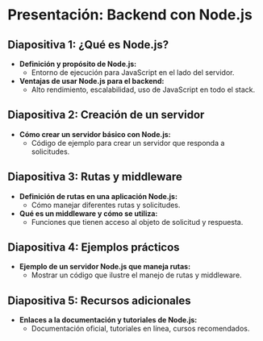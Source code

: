 # Presentación: Backend con Node.js

## Diapositiva 1: ¿Qué es Node.js?
- **Definición y propósito de Node.js:**
  - Entorno de ejecución para JavaScript en el lado del servidor.
- **Ventajas de usar Node.js para el backend:**
  - Alto rendimiento, escalabilidad, uso de JavaScript en todo el stack.

## Diapositiva 2: Creación de un servidor
- **Cómo crear un servidor básico con Node.js:**
  - Código de ejemplo para crear un servidor que responda a solicitudes.

## Diapositiva 3: Rutas y middleware
- **Definición de rutas en una aplicación Node.js:**
  - Cómo manejar diferentes rutas y solicitudes.
- **Qué es un middleware y cómo se utiliza:**
  - Funciones que tienen acceso al objeto de solicitud y respuesta.

## Diapositiva 4: Ejemplos prácticos
- **Ejemplo de un servidor Node.js que maneja rutas:**
  - Mostrar un código que ilustre el manejo de rutas y middleware.

## Diapositiva 5: Recursos adicionales
- **Enlaces a la documentación y tutoriales de Node.js:**
  - Documentación oficial, tutoriales en línea, cursos recomendados. 